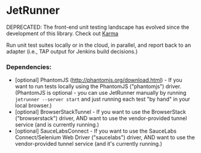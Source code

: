 JetRunner
=========

DEPRECATED: The front-end unit testing landscape has evolved since the development of this library. Check out [Karma](http://karma-runner.github.io/0.13/index.html)

Run unit test suites locally or in the cloud, in parallel, and report back to an adapter (i.e., TAP output for Jenkins build decisions.)

### Dependencies:
* [optional] PhantomJS (http://phantomjs.org/download.html) - If you want to run tests locally using the PhantomJS ("phantomjs") driver. (PhantomJS is optional - you can use JetRunner manually by running `jetrunner --server start` and just running each test "by hand" in your local browser.)
* [optional] BrowserStackTunnel - If you want to use the BrowserStack ("browserstack") driver, AND want to use the vendor-provided tunnel service (and is currently running.)
* [optional] SauceLabsConnect - If you want to use the SauceLabs Connect/Selenium Web Driver ("saucelabs") driver, AND want to use the vendor-provided tunnel service (and it's currently running.)
